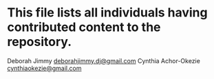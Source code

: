 # This file lists all individuals having contributed content to the repository.

Deborah Jimmy <deborahjimmy.dj@gmail.com>
Cynthia Achor-Okezie <cynthiaokezie@gmail.com>
